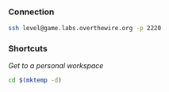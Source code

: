 
### Connection

```bash
ssh level@game.labs.overthewire.org -p 2220
```

### Shortcuts

_Get to a personal workspace_

```bash
cd $(mktemp -d)
```